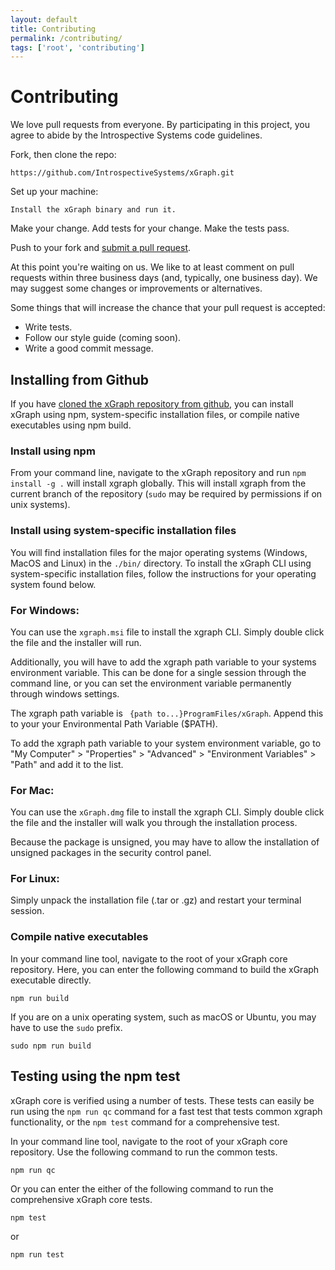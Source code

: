 ```yaml
---
layout: default
title: Contributing
permalink: /contributing/
tags: ['root', 'contributing']
---
```


# Contributing

We love pull requests from everyone. By participating in this project, you
agree to abide by the Introspective Systems code guidelines.

Fork, then clone the repo:

    https://github.com/IntrospectiveSystems/xGraph.git

Set up your machine:

    Install the xGraph binary and run it.

Make your change. Add tests for your change. Make the tests pass.

Push to your fork and [submit a pull request][pr].

[pr]: https://github.com/IntrospectiveSystems/xGraph/compare/

At this point you're waiting on us. We like to at least comment on pull requests
within three business days (and, typically, one business day). We may suggest
some changes or improvements or alternatives.

Some things that will increase the chance that your pull request is accepted:

* Write tests.
* Follow our style guide (coming soon).
* Write a good commit message.


## Installing from Github
If you have [cloned the xGraph repository from github](https://github.com/IntrospectiveSystems/xGraph), 
you can install xGraph using npm, system-specific installation files, or compile 
native executables using npm build.  

### Install using npm 
From your command line, navigate to the xGraph repository and run `npm install -g .` will install xgraph 
globally. This will install xgraph from the current
branch of the repository (`sudo` may be required by permissions if on unix systems).

### Install using system-specific installation files
You will find installation files for the major operating systems (Windows, MacOS and Linux) 
in the `./bin/` directory. To install the xGraph CLI using system-specific installation files, 
follow the instructions for your operating system found below.

### For Windows:
You can use the `xgraph.msi` file to install the xgraph CLI. Simply double
click the file and the installer will run.

Additionally, you will have to add the xgraph path variable to your
systems environment variable. This can be done for a single session
through the command line, or you can set the environment variable
permanently through windows settings.

The xgraph path variable is ``` {path to...}ProgramFiles/xGraph```.
Append this to your your Environmental Path Variable ($PATH).

To add the xgraph path variable to your system environment variable, go
to "My Computer" > "Properties" > "Advanced" > "Environment Variables" > "Path"
and add it to the list.

### For Mac:
You can use the `xGraph.dmg` file to install the xgraph CLI. Simply double
click the file and the installer will walk you through the installation
process.

Because the package is unsigned, you may have to allow the installation
of unsigned packages in the security control panel.

### For Linux:
Simply unpack the installation file (.tar or .gz) and restart your terminal
session.

### Compile native executables
In your command line tool, navigate to the root of your xGraph core repository. 
Here, you can enter the following command to build the xGraph executable directly.

```
npm run build
```

If you are on a unix operating system, such as macOS or Ubuntu, you may have to use 
the `sudo` prefix.
```
sudo npm run build
```

## Testing using the npm test
xGraph core is verified using a number of tests. These tests can easily be run using 
the `npm run qc` command for a fast test that tests common xgraph functionality, or the `npm test` command 
for a comprehensive test.  

In your command line tool, navigate to the root of your xGraph core repository. 
Use the following command to run the common tests.
```
npm run qc
```

Or you can enter the either of the following command to run the comprehensive xGraph core tests.
```
npm test
```
or 
```
npm run test
```

